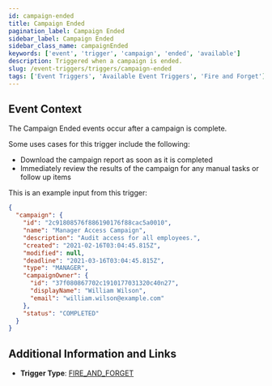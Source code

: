 ```yaml
---
id: campaign-ended
title: Campaign Ended
pagination_label: Campaign Ended
sidebar_label: Campaign Ended
sidebar_class_name: campaignEnded
keywords: ['event', 'trigger', 'campaign', 'ended', 'available']
description: Triggered when a campaign is ended.
slug: /event-triggers/triggers/campaign-ended
tags: ['Event Triggers', 'Available Event Triggers', 'Fire and Forget']
---
```


## Event Context

The Campaign Ended events occur after a campaign is complete.

Some uses cases for this trigger include the following:

- Download the campaign report as soon as it is completed
- Immediately review the results of the campaign for any manual tasks or follow up items

This is an example input from this trigger:

```json
{
  "campaign": {
    "id": "2c91808576f886190176f88cac5a0010",
    "name": "Manager Access Campaign",
    "description": "Audit access for all employees.",
    "created": "2021-02-16T03:04:45.815Z",
    "modified": null,
    "deadline": "2021-03-16T03:04:45.815Z",
    "type": "MANAGER",
    "campaignOwner": {
      "id": "37f080867702c1910177031320c40n27",
      "displayName": "William Wilson",
      "email": "william.wilson@example.com"
    },
    "status": "COMPLETED"
  }
}
```

## Additional Information and Links

- **Trigger Type**: [FIRE_AND_FORGET](../trigger-types.md#fire-and-forget)
